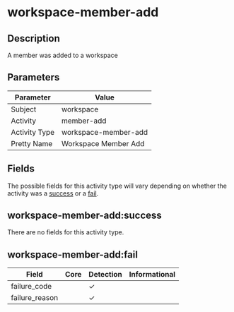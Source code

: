 workspace-member-add
====================

Description
-----------
A member was added to a workspace

Parameters
----------
| Parameter     | Value                |
| ------------- | -------------------- |
| Subject       | workspace            |
| Activity      | member-add           |
| Activity Type | workspace-member-add |
| Pretty Name   | Workspace Member Add |


Fields
------

The possible fields for this activity type will vary depending on whether the activity was a [success](#workspace-member-addsuccess) or a [fail](#workspace-member-addfail).


workspace-member-add:success
----------------------------

There are no fields for this activity type.


workspace-member-add:fail
-------------------------

| Field          | Core | Detection | Informational |
| -------------- | ---- | --------- | ------------- |
| failure_code   |      | &#10003;  |               |
| failure_reason |      | &#10003;  |               |